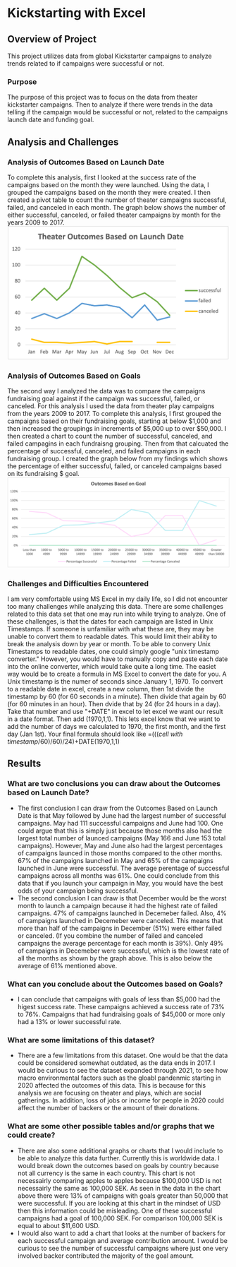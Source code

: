 # Kickstarting with Excel

## Overview of Project
This project utilizes data from global Kickstarter campaigns to analyze trends related to if campaigns were successful or not.

### Purpose

The purpose of this project was to focus on the data from theater kickstarter campaigns.  Then to analyze if there were trends in the data telling if the campaign would be successful or not, related to the campaigns launch date and funding goal.

## Analysis and Challenges

### Analysis of Outcomes Based on Launch Date
To complete this analysis, first I looked at the success rate of the campaigns based on the month they were launched.  Using the data, I grouped the campaigns based on the month they were created.  I then created a pivot table to count the number of theater campaigns successful, failed, and canceled in each month.  The graph below shows the number of either successful, canceled, or failed theater campaigns by month for the years 2009 to 2017.
![](resources/Theater_Outcomes_vs_Launch.png)


### Analysis of Outcomes Based on Goals
The second way I analyzed the data was to compare the campaigns fundraising goal against if the campaign was successful, failed, or canceled. For this analysis I used the data from theater play campaigns from the years 2009 to 2017.  To complete this analysis, I first grouped the campaigns based on their fundraising goals, starting at below $1,000 and then increased the groupings in increments of $5,000 up to over $50,000.  I then created a chart to count the number of successful, canceled, and failed campagins in each fundraisng grouping.  Then from that calcuated the percentage of successful, canceled, and failed campaigns in each fundraising group.  I created the graph below from my findings which shows the percentage of either successful, failed, or canceled campaigns based on its fundraising $ goal.
![](resources/Outcomes_vs_Goals.png)


### Challenges and Difficulties Encountered
I am very comfortable using MS Excel in my daily life, so I did not encounter too many challenges while analyzing this data.  There are some challenges related to this data set that one may run into while trying to analyze.  One of these challenges, is that the dates for each campaign are listed in Unix Timestamps.  If someone is unfamiliar with what these are, they may be unable to convert them to readable dates. This would limit their ability to break the analysis down by year or month.  To be able to convery Unix Timestamps to readable dates, one could simply google "unix timestamp converter."  However, you would have to manually copy and paste each date into the online converter, which would take quite a long time.  The easiet way would be to create a formula in MS Excel to convert the date for you.  A Unix timestamp is the numer of seconds since January 1, 1970.  To convert to a readable date in excel, create a new column, then 1st divide the timestamp by 60 (for 60 seconds in a minute).  Then divide that again by 60 (for 60 minutes in an hour).  Then dvide that by 24 (for 24 hours in a day).  Take that number and use "+DATE" in excel to let excel we want our result in a date format.  Then add (1970,1,1).  This lets excel know that we want to add the number of days we calculated to 1970, the first month, and the first day (Jan 1st).  Your final formula should look like =(((*cell with timestamp*/60)/60)/24)+DATE(1970,1,1)

## Results
### What are two conclusions you can draw about the Outcomes based on Launch Date?
- The first conclusion I can draw from the Outcomes Based on Launch Date is that May followed by June had the largest number of successful campaigns.  May had 111 successful campaigns and June had 100.  One could argue that this is simply just because those months also had the largest total number of launced campaigns (May 166 and June 153 total campaigns).  However, May and June also had the largest percentages of campaigns launced in those months compared to the other months.  67% of the campaigns launched in May and 65% of the campaigns launched in June were successful.  The average perentage of successful campaigns across all months was 61%.  One could conclude from this data that if you launch your campaign in May, you would have the best odds of your campaign being successful.
 - The second conclusion I can draw is that December would be the worst month to launch a campaign because it had the highest rate of failed campaigns.  47% of campaigns launched in Decemeber failed.  Also, 4% of campaigns launched in Decemeber were canceled.  This means that more than half of the campaigns in December (51%) were either failed or canceled. (If you combine the number of failed and canceled campaigns the average percentage for each month is 39%).  Only 49% of campaigns in Decemeber were successful, which is the lowest rate of all the months as shown by the graph above.  This is also below the average of 61% mentioned above. 
 

### What can you conclude about the Outcomes based on Goals?
- I can conclude that campaigns with goals of less than $5,000 had the higest success rate.  These campaigns achieved a success rate of 73% to 76%.  Campaigns that had fundraising goals of $45,000 or more only had a 13% or lower successful rate.

### What are some limitations of this dataset?
- There are a few limitations from this dataset.  One would be that the data could be considered somewhat outdated, as the data ends in 2017.  I would be curious to see the dataset expanded through 2021, to see how macro environmental factors such as the gloabl pandenmic starting in 2020 affected the outcomes of this data. This is because for this analysis we are focusing on theater and plays, which are social gatherings.  In addition, loss of jobs or income for people in 2020 could affect the number of backers or the amount of their donations.

### What are some other possible tables and/or graphs that we could create?
- There are also some additional graphs or charts that I would include to be able to analyze this data further.  Currently this is worldwide data.  I would break down the outcomes based on goals by country because not all currency is the same in each country.  This chart is not necessairly comparing apples to apples because $100,000 USD is not necessairly the same as 100,000 SEK.  As seen in the data in the chart above there were 13% of campaigns with goals greater than 50,000 that were successful.  If you are looking at this chart in the mindset of USD then this information could be misleading. One of these successful campaigns had a goal of 100,000 SEK. For comparison 100,000 SEK is equal to about $11,600 USD.
- I would also want to add a chart that looks at the number of backers for each successful campaign and average contribution amount.  I would be curious to see the number of successful campaigns where just one very involved backer contributed the majority of the goal amount. 


